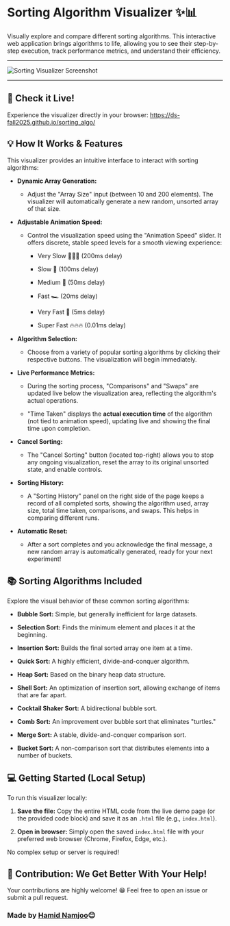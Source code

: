 # Sorting Algorithm Visualizer ✨📊

Visually explore and compare different sorting algorithms. This interactive web application brings algorithms to life, allowing you to see their step-by-step execution, track performance metrics, and understand their efficiency.

---

![Sorting Visualizer Screenshot](sorting-visualizer.png)

---


## 🚀 Check it Live!

Experience the visualizer directly in your browser:
<https://ds-fall2025.github.io/sorting_algo/>

## 💡 How It Works & Features

This visualizer provides an intuitive interface to interact with sorting algorithms:

* **Dynamic Array Generation:**

    * Adjust the "Array Size" input (between 10 and 200 elements). The visualizer will automatically generate a new random, unsorted array of that size.

* **Adjustable Animation Speed:**

    * Control the visualization speed using the "Animation Speed" slider. It offers discrete, stable speed levels for a smooth viewing experience:

        * Very Slow 🐢🐢🐢 (200ms delay)

        * Slow 🐢 (100ms delay)

        * Medium 🚗 (50ms delay)

        * Fast 🏎️ (20ms delay)

        * Very Fast 🚀 (5ms delay)

        * Super Fast 🔥🔥🔥 (0.01ms delay)

* **Algorithm Selection:**

    * Choose from a variety of popular sorting algorithms by clicking their respective buttons. The visualization will begin immediately.

* **Live Performance Metrics:**

    * During the sorting process, "Comparisons" and "Swaps" are updated live below the visualization area, reflecting the algorithm's actual operations.

    * "Time Taken" displays the **actual execution time** of the algorithm (not tied to animation speed), updating live and showing the final time upon completion.

* **Cancel Sorting:**

    * The "Cancel Sorting" button (located top-right) allows you to stop any ongoing visualization, reset the array to its original unsorted state, and enable controls.

* **Sorting History:**

    * A "Sorting History" panel on the right side of the page keeps a record of all completed sorts, showing the algorithm used, array size, total time taken, comparisons, and swaps. This helps in comparing different runs.

* **Automatic Reset:**

    * After a sort completes and you acknowledge the final message, a new random array is automatically generated, ready for your next experiment!

## 📚 Sorting Algorithms Included

Explore the visual behavior of these common sorting algorithms:

* **Bubble Sort:** Simple, but generally inefficient for large datasets.

* **Selection Sort:** Finds the minimum element and places it at the beginning.

* **Insertion Sort:** Builds the final sorted array one item at a time.

* **Quick Sort:** A highly efficient, divide-and-conquer algorithm.

* **Heap Sort:** Based on the binary heap data structure.

* **Shell Sort:** An optimization of insertion sort, allowing exchange of items that are far apart.

* **Cocktail Shaker Sort:** A bidirectional bubble sort.

* **Comb Sort:** An improvement over bubble sort that eliminates "turtles."

* **Merge Sort:** A stable, divide-and-conquer comparison sort.

* **Bucket Sort:** A non-comparison sort that distributes elements into a number of buckets.

## 💻 Getting Started (Local Setup)

To run this visualizer locally:

1.  **Save the file:** Copy the entire HTML code from the live demo page (or the provided code block) and save it as an `.html` file (e.g., `index.html`).

2.  **Open in browser:** Simply open the saved `index.html` file with your preferred web browser (Chrome, Firefox, Edge, etc.).

No complex setup or server is required!

## 🤝 Contribution: We Get Better With Your Help!

Your contributions are highly welcome! 😁 Feel free to open an issue or submit a pull request.

### Made by [Hamid Namjoo](https://hamidnamjoo.com/)😊
